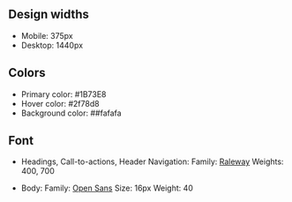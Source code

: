 ## Design widths

- Mobile: 375px
- Desktop: 1440px

## Colors

- Primary color: #1B73E8
- Hover color: #2f78d8
- Background color: ##fafafa

## Font

- Headings, Call-to-actions, Header Navigation: 
    Family: [Raleway](https://fonts.google.com/specimen/Raleway) 
    Weights: 400, 700
    
- Body: 
    Family: [Open Sans](https://fonts.google.com/specimen/Open+Sans)
    Size: 16px
    Weight: 40
     
